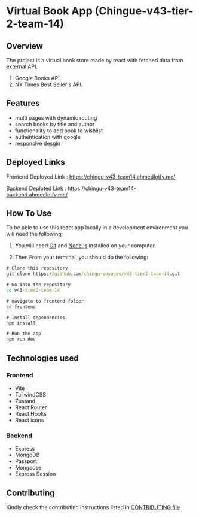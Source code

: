 # Virtual Book App (Chingue-v43-tier-2-team-14)

## Overview

The project is a virtual book store made by react with fetched data from external API.
1. Google Books API.
2. NY Times Best Seller's API.

## Features

- multi pages with dynamic routing
- search books by title and author
- functionality to add book to wishlist
- authentication with google
- responsive desgin 

## Deployed Links

Frontend Deployed Link :
https://chingu-v43-team14.ahmedlotfy.me/

Backend Deploted Link :
https://chingu-v43-team14-backend.ahmedlotfy.me/



## How To Use

To be able to use this react app locally in a development environment you will need the following:

1. You will need [Git](https://git-scm.com) and [Node.js](https://nodejs.org/en/download/) installed on your computer.

2. Then From your terminal, you should do the following:

```cmd
# Clone this repository
git clone https://github.com/chingu-voyages/v43-tier2-team-14.git

# Go into the repository
cd v43-tier2-team-14

# navigate to frontend folder
cd frontend

# Install dependencies
npm install

# Run the app
npm run dev
```

## Technologies used

### Frontend

- Vite
- TailwindCSS
- Zustand
- React Router
- React Hooks
- React icons

### Backend

- Express
- MongoDB
- Passport
- Mongoose
- Express Session

## Contributing

Kindly check the contributing instructions listed in
[CONTRIBUTING file](https://github.com/chingu-voyages/v43-tier2-team-14/blob/main/CONTRIBUTING.md)
